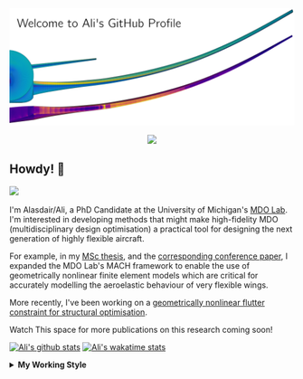 <!--
# Welcome to Ali's github profile


-->

![banner](https://raw.githubusercontent.com/A-CGray/A-CGray/main/Images/GitHubProfileBanner.png)
<p align='center'>
<a href="https://www.linkedin.com/in/alasdaircgray/"><img height="30" src="https://github.com/WaylonWalker/WaylonWalker/blob/main/icon/linkedin.png?raw=true"></a>
</p>

## Howdy! 👋

![](https://komarev.com/ghpvc/?username=A-CGray&color=blue)

I'm Alasdair/Ali, a PhD Candidate at the University of Michigan's [MDO Lab](http://mdolab.engin.umich.edu).
I'm interested in developing methods that might make high-fidelity MDO (multidisciplinary design optimisation) a practical tool for designing the next generation of highly flexible aircraft.

For example, in my [MSc thesis](http://resolver.tudelft.nl/uuid:1a6b5001-d213-40d9-bc2c-5e831eda527d), and the [corresponding conference paper](https://www.researchgate.net/publication/348242101_Geometrically_Nonlinear_High-fidelity_Aerostructural_Optimization_for_Highly_Flexible_Wings), I expanded the MDO Lab's MACH framework to enable the use of geometrically nonlinear finite element models which are critical for accurately modelling the aeroelastic behaviour of very flexible wings.

More recently, I've been working on a [geometrically nonlinear flutter constraint for structural optimisation](https://www.researchgate.net/publication/357429071_High-Fidelity_Gradient-Based_Wing_Structural_Optimization_Including_a_Geometrically_Nonlinear_Flutter_Constraint).

Watch This space for more publications on this research coming soon!

<!--
**A-CGray/A-CGray** is a ✨ _special_ ✨ repository because its `README.md` (this file) appears on your GitHub profile.

Here are some ideas to get you started:

- 🔭 I’m currently working on ...
- 🌱 I’m currently learning ...
- 👯 I’m looking to collaborate on ...
- 🤔 I’m looking for help with ...
- 💬 Ask me about ...
- 📫 How to reach me: ...
- 😄 Pronouns: ...
- ⚡ Fun fact: ...
-->


[![Ali's github stats](https://github-readme-stats.vercel.app/api?username=A-CGray)](https://github.com/anuraghazra/github-readme-stats)
[![Ali's wakatime stats](https://github-readme-stats.vercel.app/api/wakatime?username=ACGray)](https://github.com/anuraghazra/github-readme-stats)


<details>
  <summary>
    <strong>My Working Style</strong>
  </summary>
  
  <!--START_SECTION:waka-->
![Code Time](http://img.shields.io/badge/Code%20Time-1%2C559%20hrs%2026%20mins-blue)

![Lines of code](https://img.shields.io/badge/From%20Hello%20World%20I%27ve%20Written-11%20Million%20lines%20of%20code-blue)

**I'm an Early 🐤** 

```text
🌞 Morning    88 commits     ████░░░░░░░░░░░░░░░░░░░░░   18.76% 
🌆 Daytime    179 commits    █████████░░░░░░░░░░░░░░░░   38.17% 
🌃 Evening    177 commits    █████████░░░░░░░░░░░░░░░░   37.74% 
🌙 Night      25 commits     █░░░░░░░░░░░░░░░░░░░░░░░░   5.33%

```
📅 **I'm Most Productive on Thursday** 

```text
Monday       62 commits     ███░░░░░░░░░░░░░░░░░░░░░░   13.22% 
Tuesday      70 commits     ███░░░░░░░░░░░░░░░░░░░░░░   14.93% 
Wednesday    66 commits     ███░░░░░░░░░░░░░░░░░░░░░░   14.07% 
Thursday     122 commits    ██████░░░░░░░░░░░░░░░░░░░   26.01% 
Friday       97 commits     █████░░░░░░░░░░░░░░░░░░░░   20.68% 
Saturday     14 commits     ░░░░░░░░░░░░░░░░░░░░░░░░░   2.99% 
Sunday       38 commits     ██░░░░░░░░░░░░░░░░░░░░░░░   8.1%

```


📊 **This Week I Spent My Time On** 

```text
💬 Programming Languages: 
Python                   13 hrs 1 min        ███████████░░░░░░░░░░░░░░   46.01% 
Makefile                 6 hrs 8 mins        █████░░░░░░░░░░░░░░░░░░░░   21.69% 
Markdown                 3 hrs 20 mins       ███░░░░░░░░░░░░░░░░░░░░░░   11.78% 
C                        1 hr 33 mins        █░░░░░░░░░░░░░░░░░░░░░░░░   5.52% 
Git Config               1 hr 30 mins        █░░░░░░░░░░░░░░░░░░░░░░░░   5.31%

🔥 Editors: 
VS Code                  26 hrs 31 mins      █████████████████████████   100.0%

🐱‍💻 Projects: 
tacs                     7 hrs 33 mins       ██████░░░░░░░░░░░░░░░░░░░   23.73% 
workshops                7 hrs 32 mins       ██████░░░░░░░░░░░░░░░░░░░   23.68% 
tacs_tutorial            6 hrs 23 mins       █████░░░░░░░░░░░░░░░░░░░░   20.04% 
mphys                    3 hrs 18 mins       ██░░░░░░░░░░░░░░░░░░░░░░░   10.38% 
rlt                      2 hrs 15 mins       █░░░░░░░░░░░░░░░░░░░░░░░░   7.07%

💻 Operating System: 
Linux                    26 hrs 31 mins      █████████████████████████   100.0%

```

**I Mostly Code in Python** 

```text
Python                   18 repos            ████████████░░░░░░░░░░░░░   48.65% 
TeX                      8 repos             █████░░░░░░░░░░░░░░░░░░░░   21.62% 
HTML                     3 repos             ██░░░░░░░░░░░░░░░░░░░░░░░   8.11% 
C++                      2 repos             █░░░░░░░░░░░░░░░░░░░░░░░░   5.41% 
Shell                    2 repos             █░░░░░░░░░░░░░░░░░░░░░░░░   5.41%

```


**Timeline**

![Chart not found](https://raw.githubusercontent.com/A-CGray/A-CGray/main/charts/bar_graph.png) 


 Last Updated on 07/08/2022 02:04:36 UTC
<!--END_SECTION:waka-->
</details>
